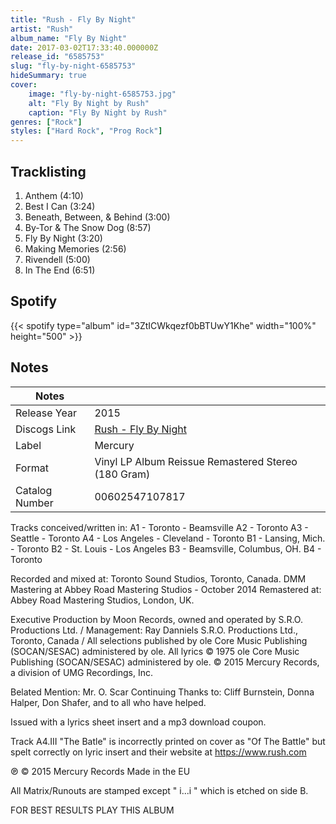 ```yaml
---
title: "Rush - Fly By Night"
artist: "Rush"
album_name: "Fly By Night"
date: 2017-03-02T17:33:40.000000Z
release_id: "6585753"
slug: "fly-by-night-6585753"
hideSummary: true
cover:
    image: "fly-by-night-6585753.jpg"
    alt: "Fly By Night by Rush"
    caption: "Fly By Night by Rush"
genres: ["Rock"]
styles: ["Hard Rock", "Prog Rock"]
---
```


## Tracklisting
1. Anthem (4:10)
2. Best I Can (3:24)
3. Beneath, Between, & Behind (3:00)
4. By-Tor & The Snow Dog (8:57)
5. Fly By Night (3:20)
6. Making Memories (2:56)
7. Rivendell (5:00)
8. In The End (6:51)


## Spotify
{{< spotify type="album" id="3ZtICWkqezf0bBTUwY1Khe" width="100%" height="500" >}}



## Notes
| Notes          |             |
| ---------------| ----------- |
| Release Year   | 2015 |
| Discogs Link   | [Rush - Fly By Night](https://www.discogs.com/release/6585753-Rush-Fly-By-Night) |
| Label          | Mercury |
| Format         | Vinyl LP Album Reissue Remastered Stereo (180 Gram) |
| Catalog Number | 00602547107817 |

Tracks conceived/written in:
A1 - Toronto - Beamsville
A2 - Toronto
A3 - Seattle - Toronto
A4 - Los Angeles - Cleveland - Toronto
B1 - Lansing, Mich. - Toronto
B2 - St. Louis - Los Angeles
B3 - Beamsville, Columbus, OH.
B4 - Toronto

Recorded and mixed at: Toronto Sound Studios, Toronto, Canada.
DMM Mastering at Abbey Road Mastering Studios - October 2014
Remastered at: Abbey Road Mastering Studios, London, UK.

Executive Production by Moon Records, owned and operated by S.R.O. Productions Ltd. /
Management: Ray Danniels S.R.O. Productions Ltd., Toronto, Canada / 
All selections published by ole Core Music Publishing (SOCAN/SESAC) administered by ole.
All lyrics © 1975 ole Core Music Publishing (SOCAN/SESAC) administered by ole.
© 2015 Mercury Records, a division of UMG Recordings, Inc.

Belated Mention: Mr. O. Scar
Continuing Thanks to: Cliff Burnstein, Donna Halper, Don Shafer, and to all who have helped.

Issued with a lyrics sheet insert and a mp3 download coupon.

Track A4.III "The Batle" is incorrectly printed on cover as "Of The Battle" but spelt correctly on lyric insert and their website at https://www.rush.com

℗ © 2015 Mercury Records
Made in the EU

All Matrix/Runouts are stamped except " i...i " which is etched on side B.

FOR BEST RESULTS    PLAY THIS ALBUM
